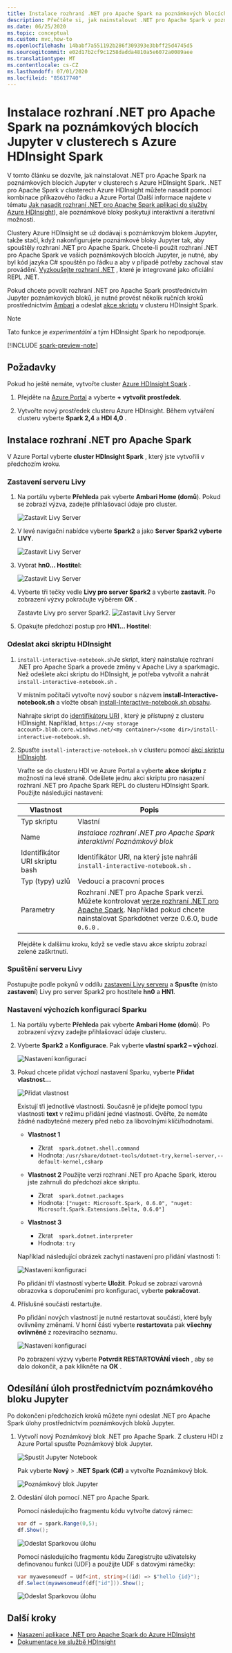 ```yaml
---
title: Instalace rozhraní .NET pro Apache Spark na poznámkových blocích Jupyter v clusterech s Azure HDInsight Spark
description: Přečtěte si, jak nainstalovat .NET pro Apache Spark v poznámkových blocích Jupyter v Azure HDInsight.
ms.date: 06/25/2020
ms.topic: conceptual
ms.custom: mvc,how-to
ms.openlocfilehash: 14babf7a551192b286f309393e3bbff25d4745d5
ms.sourcegitcommit: e02d17b2cf9c1258dadda4810a5e6072a0089aee
ms.translationtype: MT
ms.contentlocale: cs-CZ
ms.lasthandoff: 07/01/2020
ms.locfileid: "85617740"
---
```

# <a name="install-net-for-apache-spark-on-jupyter-notebooks-on-azure-hdinsight-spark-clusters"></a>Instalace rozhraní .NET pro Apache Spark na poznámkových blocích Jupyter v clusterech s Azure HDInsight Spark

V tomto článku se dozvíte, jak nainstalovat .NET pro Apache Spark na poznámkových blocích Jupyter v clusterech s Azure HDInsight Spark. .NET pro Apache Spark v clusterech Azure HDInsight můžete nasadit pomocí kombinace příkazového řádku a Azure Portal (Další informace najdete v tématu [Jak nasadit rozhraní .NET pro Apache Spark aplikaci do služby Azure HDInsight](../tutorials/hdinsight-deployment.md)), ale poznámkové bloky poskytují interaktivní a iterativní možnosti.

Clustery Azure HDInsight se už dodávají s poznámkovým blokem Jupyter, takže stačí, když nakonfigurujete poznámkové bloky Jupyter tak, aby spouštěly rozhraní .NET pro Apache Spark. Chcete-li použít rozhraní .NET pro Apache Spark ve vašich poznámkových blocích Jupyter, je nutné, aby byl kód jazyka C# spouštěn po řádku a aby v případě potřeby zachoval stav provádění. [Vyzkoušejte rozhraní .NET](https://github.com/dotnet/try) , které je integrované jako oficiální REPL .NET.

Pokud chcete povolit rozhraní .NET pro Apache Spark prostřednictvím Jupyter poznámkových bloků, je nutné provést několik ručních kroků prostřednictvím [Ambari](https://docs.microsoft.com/azure/hdinsight/hdinsight-hadoop-manage-ambari) a odeslat [akce skriptu](https://docs.microsoft.com/azure/hdinsight/hdinsight-hadoop-customize-cluster-linux) v clusteru HDInsight Spark.

> [!NOTE]
> Tato funkce je *experimentální* a tým HDInsight Spark ho nepodporuje.

[!INCLUDE [spark-preview-note](../../../includes/spark-preview-note.md)]

## <a name="prerequisites"></a>Požadavky

Pokud ho ještě nemáte, vytvořte cluster [Azure HDInsight Spark](https://docs.microsoft.com/azure/hdinsight/spark/apache-spark-jupyter-spark-sql-use-portal#create-an-apache-spark-cluster-in-hdinsight) .

1. Přejděte na [Azure Portal](https://portal.azure.com) a vyberte **+ vytvořit prostředek**.

1. Vytvořte nový prostředek clusteru Azure HDInsight. Během vytváření clusteru vyberte **Spark 2,4** a **HDI 4,0** .

## <a name="install-net-for-apache-spark"></a>Instalace rozhraní .NET pro Apache Spark

V Azure Portal vyberte **cluster HDInsight Spark** , který jste vytvořili v předchozím kroku.

### <a name="stop-the-livy-server"></a>Zastavení serveru Livy

1. Na portálu vyberte **Přehled**a pak vyberte **Ambari Home (domů**). Pokud se zobrazí výzva, zadejte přihlašovací údaje pro cluster.

   ![Zastavit Livy Server](./media/hdinsight-notebook-installation/select-ambari.png)

2. V levé navigační nabídce vyberte **Spark2** a jako **Server Spark2 vyberte LIVY**.

   ![Zastavit Livy Server](./media/hdinsight-notebook-installation/select-livyserver.png)

3. Vybrat **hn0... Hostitel**:

   ![Zastavit Livy Server](./media/hdinsight-notebook-installation/select-host.png)

4. Vyberte tři tečky vedle **Livy pro server Spark2** a vyberte **zastavit**. Po zobrazení výzvy pokračujte výběrem **OK** .

   Zastavte Livy pro server Spark2.
   ![Zastavit Livy Server](./media/hdinsight-notebook-installation/stop-server.png)

5. Opakujte předchozí postup pro **HN1... Hostitel**:

### <a name="submit-an-hdinsight-script-action"></a>Odeslat akci skriptu HDInsight

1. `install-interactive-notebook.sh`Je skript, který nainstaluje rozhraní .NET pro Apache Spark a provede změny v Apache Livy a sparkmagic. Než odešlete akci skriptu do HDInsight, je potřeba vytvořit a nahrát `install-interactive-notebook.sh` .

   V místním počítači vytvořte nový soubor s názvem **install-Interactive-notebook.sh** a vložte obsah [install-Interactive-notebook.sh obsahu](https://raw.githubusercontent.com/dotnet/spark/master/deployment/HDI-Spark/Notebooks/install-interactive-notebook.sh).

   Nahrajte skript do [identifikátoru URI](https://docs.microsoft.com/azure/hdinsight/hdinsight-hadoop-customize-cluster-linux#understand-script-actions) , který je přístupný z clusteru HDInsight. Například, `https://<my storage account>.blob.core.windows.net/<my container>/<some dir>/install-interactive-notebook.sh`.

2. Spusťte `install-interactive-notebook.sh` v clusteru pomocí [akcí skriptu HDInsight](https://docs.microsoft.com/azure/hdinsight/hdinsight-hadoop-customize-cluster-linux).

   Vraťte se do clusteru HDI ve Azure Portal a vyberte **akce skriptu** z možností na levé straně. Odešlete jednu akci skriptu pro nasazení rozhraní .NET pro Apache Spark REPL do clusteru HDInsight Spark. Použijte následující nastavení:

   |Vlastnost  |Popis  |
   |---------|---------|
   | Typ skriptu | Vlastní |
   | Name | *Instalace rozhraní .NET pro Apache Spark interaktivní Poznámkový blok* |
   | Identifikátor URI skriptu bash | Identifikátor URI, na který jste nahráli `install-interactive-notebook.sh` . |
   | Typ (typy) uzlů| Vedoucí a pracovní proces |
   | Parametry | Rozhraní .NET pro Apache Spark verzi. Můžete kontrolovat [verze rozhraní .NET pro Apache Spark](https://github.com/dotnet/spark/releases). Například pokud chcete nainstalovat Sparkdotnet verze 0.6.0, bude `0.6.0` .

   Přejděte k dalšímu kroku, když se vedle stavu akce skriptu zobrazí zelené zaškrtnutí.

### <a name="start-the-livy-server"></a>Spuštění serveru Livy

Postupujte podle pokynů v oddílu [zastavení Livy serveru](#stop-the-livy-server) a **Spusťte** (místo **zastavení**) Livy pro server Spark2 pro hostitele **hn0** a **HN1**.

### <a name="set-up-spark-default-configurations"></a>Nastavení výchozích konfigurací Sparku

1. Na portálu vyberte **Přehled**a pak vyberte **Ambari Home (domů**). Po zobrazení výzvy zadejte přihlašovací údaje clusteru.

2. Vyberte **Spark2** a **Konfigurace**. Pak vyberte **vlastní spark2 – výchozí**.

   ![Nastavení konfigurací](./media/hdinsight-notebook-installation/spark-configs.png)

3. Pokud chcete přidat výchozí nastavení Sparku, vyberte **Přidat vlastnost...**

   ![Přidat vlastnost](./media/hdinsight-notebook-installation/add-property.png)

   Existují tři jednotlivé vlastnosti. Současně je přidejte pomocí typu vlastnosti **text** v režimu přidání jedné vlastnosti. Ověřte, že nemáte žádné nadbytečné mezery před nebo za libovolnými klíči/hodnotami.

   * **Vlastnost 1**
       * Zkrat&ensp;&ensp;`spark.dotnet.shell.command`
       * Hodnota: `/usr/share/dotnet-tools/dotnet-try,kernel-server,--default-kernel,csharp`

   * **Vlastnost 2** Použijte verzi rozhraní .NET pro Apache Spark, kterou jste zahrnuli do předchozí akce skriptu.
       * Zkrat&ensp;&ensp;`spark.dotnet.packages`
       * Hodnota: `["nuget: Microsoft.Spark, 0.6.0", "nuget: Microsoft.Spark.Extensions.Delta, 0.6.0"]`

   * **Vlastnost 3**
       * Zkrat&ensp;&ensp;`spark.dotnet.interpreter`
       * Hodnota: `try`

   Například následující obrázek zachytí nastavení pro přidání vlastnosti 1:

   ![Nastavení konfigurací](./media/hdinsight-notebook-installation/add-sparkconfig.png)

   Po přidání tří vlastností vyberte **Uložit**. Pokud se zobrazí varovná obrazovka s doporučeními pro konfiguraci, vyberte **pokračovat**.

4. Příslušné součásti restartujte.

   Po přidání nových vlastností je nutné restartovat součásti, které byly ovlivněny změnami. V horní části vyberte **restartovat**a pak **všechny ovlivněné** z rozevíracího seznamu.

   ![Nastavení konfigurací](./media/hdinsight-notebook-installation/restart-affected.png)

   Po zobrazení výzvy vyberte **Potvrdit RESTARTOVÁNÍ všech** , aby se dalo dokončit, a pak klikněte na **OK** .

## <a name="submit-jobs-through-a-jupyter-notebook"></a>Odesílání úloh prostřednictvím poznámkového bloku Jupyter

Po dokončení předchozích kroků můžete nyní odeslat .NET pro Apache Spark úlohy prostřednictvím poznámkových bloků Jupyter.

1. Vytvoří nový Poznámkový blok .NET pro Apache Spark. Z clusteru HDI z Azure Portal spusťte Poznámkový blok Jupyter.

   ![Spustit Jupyter Notebook](./media/hdinsight-notebook-installation/launch-notebook.png)

   Pak vyberte **Nový**  >  **.NET Spark (C#)** a vytvořte Poznámkový blok.

   ![Poznámkový blok Jupyter](./media/hdinsight-notebook-installation/create-sparkdotnet-notebook.png)

2. Odeslání úloh pomocí .NET pro Apache Spark.

   Pomocí následujícího fragmentu kódu vytvořte datový rámec:

   ```csharp
   var df = spark.Range(0,5);
   df.Show();
   ```

   ![Odeslat Sparkovou úlohu](./media/hdinsight-notebook-installation/create-df.png)

   Pomocí následujícího fragmentu kódu Zaregistrujte uživatelsky definovanou funkci (UDF) a použijte UDF s datovými rámečky:

   ```csharp
   var myawesomeudf = Udf<int, string>((id) => $"hello {id}");
   df.Select(myawesomeudf(df["id"])).Show();
   ```

   ![Odeslat Sparkovou úlohu](./media/hdinsight-notebook-installation/run-udf.png)

## <a name="next-steps"></a>Další kroky

* [Nasazení aplikace .NET pro Apache Spark do Azure HDInsight](../tutorials/hdinsight-deployment.md)
* [Dokumentace ke službě HDInsight](https://docs.microsoft.com/azure/hdinsight/)
